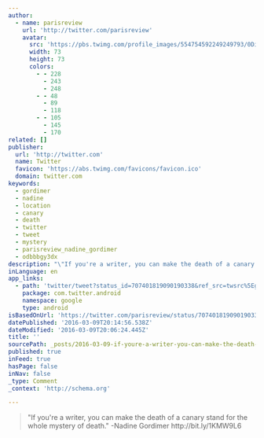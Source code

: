 ```yaml
---
author:
  - name: parisreview
    url: 'http://twitter.com/parisreview'
    avatar:
      src: 'https://pbs.twimg.com/profile_images/554754592249249793/0Di_ohBs_bigger.jpeg'
      width: 73
      height: 73
      colors:
        - - 228
          - 243
          - 248
        - - 48
          - 89
          - 118
        - - 105
          - 145
          - 170
related: []
publisher:
  url: 'http://twitter.com'
  name: Twitter
  favicon: 'https://abs.twimg.com/favicons/favicon.ico'
  domain: twitter.com
keywords:
  - gordimer
  - nadine
  - location
  - canary
  - death
  - twitter
  - tweet
  - mystery
  - parisreview_nadine_gordimer
  - odbbbgy3dx
description: "\"If you're a writer, you can make the death of a canary stand for the whole mystery of death.\" -Nadine Gordimer http://bit.ly/1KMW9L6"
inLanguage: en
app_links:
  - path: 'twitter/tweet?status_id=707401819090190338&ref_src=twsrc%5Egoogle%7Ctwcamp%5Eandroidseo%7Ctwgr%5Estatus%7Ctwterm%5E707401819090190338'
    package: com.twitter.android
    namespace: google
    type: android
isBasedOnUrl: 'https://twitter.com/parisreview/status/707401819090190338'
datePublished: '2016-03-09T20:14:56.538Z'
dateModified: '2016-03-09T20:06:24.445Z'
title: ''
sourcePath: _posts/2016-03-09-if-youre-a-writer-you-can-make-the-death-of-a-canary-stan.md
published: true
inFeed: true
hasPage: false
inNav: false
_type: Comment
_context: 'http://schema.org'

---
```

> "If you're a writer&comma; you can make the death of a canary stand for the whole mystery of death&period;" -Nadine Gordimer http&colon;&sol;&sol;bit&period;ly&sol;1KMW9L6